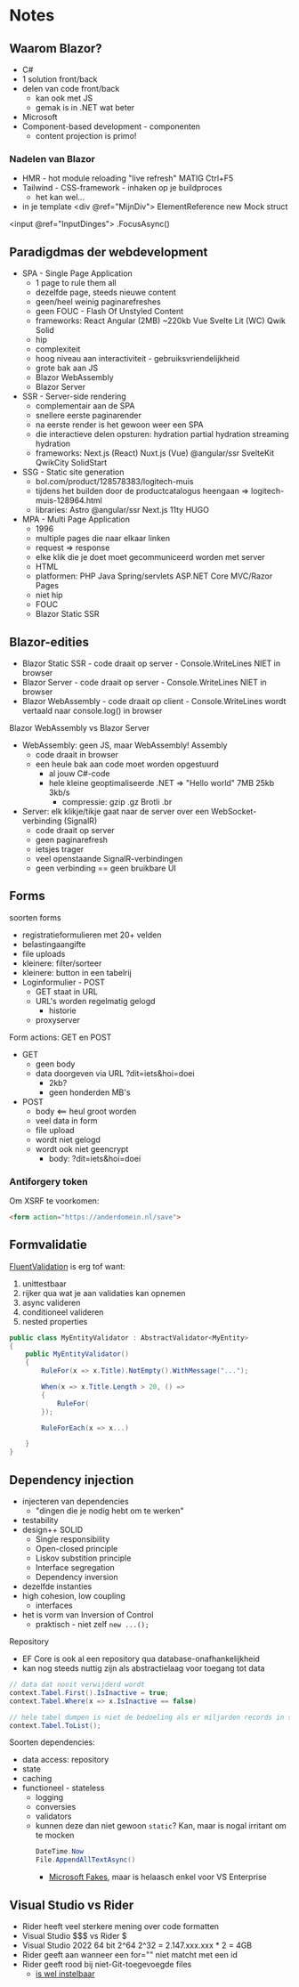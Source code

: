 # Notes

## Waarom Blazor?

- C#
- 1 solution front/back
- delen van code front/back
  - kan ook met JS
  - gemak is in .NET wat beter
- Microsoft
- Component-based development - componenten
  - content projection is primo!

### Nadelen van Blazor

- HMR - hot module reloading  "live refresh"  MATIG  Ctrl+F5
- Tailwind - CSS-framework - inhaken op je buildproces
  - het kan wel...
- in je template <div @ref="MijnDiv"> ElementReference new Mock<ElementReference> struct

<input @ref="InputDinges">   .FocusAsync()





## Paradigdmas der webdevelopment

- SPA - Single Page Application
  - 1 page to rule them all
  - dezelfde page, steeds nieuwe content
  - geen/heel weinig paginarefreshes
  - geen FOUC - Flash Of Unstyled Content
  - frameworks: React Angular (2MB) ~220kb Vue Svelte Lit (WC) Qwik Solid
  - hip
  - complexiteit
  - hoog niveau aan interactiviteit - gebruiksvriendelijkheid
  - grote bak aan JS
  - Blazor WebAssembly
  - Blazor Server
- SSR - Server-side rendering
  - complementair aan de SPA
  - snellere eerste paginarender
  - na eerste render is het gewoon weer een SPA
  - die interactieve delen opsturen: hydration  partial hydration streaming hydration
  - frameworks: Next.js (React) Nuxt.js (Vue) @angular/ssr SvelteKit QwikCity SolidStart
- SSG - Static site generation
  - bol.com/product/128578383/logitech-muis
  - tijdens het builden door de productcatalogus heengaan => logitech-muis-128964.html
  - libraries: Astro @angular/ssr Next.js 11ty HUGO
- MPA - Multi Page Application
  - 1996
  - multiple pages die naar elkaar linken
  - request => response
  - elke klik die je doet moet gecommuniceerd worden met server
  - HTML
  - platformen: PHP Java Spring/servlets ASP.NET Core MVC/Razor Pages
  - niet hip
  - FOUC
  - Blazor Static SSR

## Blazor-edities

- Blazor Static SSR - code draait op server - Console.WriteLines NIET in browser
- Blazor Server - code draait op server - Console.WriteLines NIET in browser
- Blazor WebAssembly - code draait op client - Console.WriteLines wordt vertaald naar console.log() in browser

Blazor WebAssembly vs Blazor Server
- WebAssembly: geen JS, maar WebAssembly!  Assembly
  - code draait in browser
  - een heule bak aan code moet worden opgestuurd
    - al jouw C#-code
    - hele kleine geoptimaliseerde .NET => "Hello world" 7MB   25kb  3kb/s
      - compressie: gzip .gz  Brotli .br
- Server: elk klikje/tikje gaat naar de server over een WebSocket-verbinding (SignalR)
  - code draait op server
  - geen paginarefresh
  - ietsjes trager
  - veel openstaande SignalR-verbindingen
  - geen verbinding == geen bruikbare UI

## Forms

soorten forms
- registratieformulieren met 20+ velden
- belastingaangifte
- file uploads
- kleinere: filter/sorteer
- kleinere: button in een tabelrij
- Loginformulier - POST
  - GET staat in URL
  - URL's worden regelmatig gelogd
    - historie
  - proxyserver

Form actions: GET en POST

- GET
  - geen body
  - data doorgeven via URL  ?dit=iets&hoi=doei
    - 2kb?
    - geen honderden MB's
- POST
  - body <== heul groot worden
  - veel data in form
  - file upload
  - wordt niet gelogd
  - wordt ook niet geencrypt
    - body: ?dit=iets&hoi=doei


### Antiforgery token

Om XSRF te voorkomen:

```html
<form action="https://anderdomein.nl/save">
```

## Formvalidatie

[FluentValidation](https://docs.fluentvalidation.net/en/latest/) is erg tof want:

1. unittestbaar
2. rijker qua wat je aan validaties kan opnemen
3. async valideren
4. conditioneel valideren
5. nested properties

```cs
public class MyEntityValidator : AbstractValidator<MyEntity>
{
	public MyEntityValidator()
	{
		RuleFor(x => x.Title).NotEmpty().WithMessage("...");

		When(x => x.Title.Length > 20, () =>
		{
			RuleFor(
		});

		RuleForEach(x => x...)

	}
}
```

## Dependency injection

- injecteren van dependencies
  - "dingen die je nodig hebt om te werken"
- testability
- design++  SOLID
  - Single responsibility
  - Open-closed principle
  - Liskov substition principle
  - Interface segregation
  - Dependency inversion
- dezelfde instanties
- high cohesion, low coupling
  - interfaces
- het is vorm van Inversion of Control
  - praktisch - niet zelf `new ...();`

Repository
- EF Core is ook al een repository qua database-onafhankelijkheid
- kan nog steeds nuttig zijn als abstractielaag voor toegang tot data

```cs
// data dat nooit verwijderd wordt
context.Tabel.First().IsInactive = true;
context.Tabel.Where(x => x.IsInactive == false) 

// hele tabel dumpen is niet de bedoeling als er miljarden records in staan
context.Tabel.ToList();
```

Soorten dependencies:

- data access: repository
- state
- caching
- functioneel - stateless
  - logging
  - conversies
  - validators
  - kunnen deze dan niet gewoon `static`? Kan, maar is nogal irritant om te mocken
    ```cs
    DateTime.Now
    File.AppendAllTextAsync()
    ```
    - [Microsoft Fakes](https://visualstudio.microsoft.com/vs/compare/), maar is helaasch enkel voor VS Enterprise

## Visual Studio vs Rider

- Rider heeft veel sterkere mening over code formatten
- Visual Studio $$$ vs Rider $
- Visual Studio 2022 64 bit  2^64  2^32 = 2.147.xxx.xxx * 2 = 4GB
- Rider geeft aan wanneer een for="" niet matcht met een id
- Rider geeft rood bij niet-Git-toegevoegde files
  - [is wel instelbaar](https://www.jetbrains.com/help/rider/File_Status_Highlights.html)